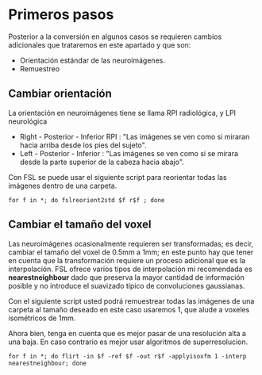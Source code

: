 # Primeros pasos
Posterior a la conversión en algunos casos se requieren cambios adicionales que trataremos en este apartado y que son:

 - Orientación estándar de las neuroimágenes.
 - Remuestreo

## Cambiar orientación
La orientación en neuroimágenes tiene se llama RPI radiológica, y LPI neurológica

 - Right - Posterior - Inferior RPI : "Las imágenes se ven como si miraran hacia arriba desde los pies del sujeto".
 - Left - Posterior - Inferior : "Las imágenes se ven como si se mirara desde la parte superior de la cabeza hacia abajo".

Con FSL se puede usar el siguiente script para reorientar todas las imágenes dentro de una carpeta.

```
for f in *; do fslreorient2std $f r$f ; done
```


## Cambiar el tamaño del voxel
Las neuroimágenes ocasionalmente requieren ser transformadas; es decir, cambiar el tamaño del voxel de 0.5mm a 1mm; en este punto hay que tener en cuenta que la transformación requiere un proceso adicional que es la interpolación. FSL ofrece varios tipos de interpolación mi recomendada es **nearestneighbour** dado que preserva la mayor cantidad de información posible y no introduce el suavizado típico de convoluciones gaussianas.

Con el siguiente script usted podrá remuestrear todas las imágenes de una carpeta al tamaño deseado en este caso usaremos 1, que alude a voxeles isométricos de 1mm.

Ahora bien, tenga en cuenta que es mejor pasar de una resolución alta a una baja. En caso contrario es mejor usar algoritmos de superresolucion.

```
for f in *; do flirt -in $f -ref $f -out r$f -applyisoxfm 1 -interp nearestneighbour; done
```
